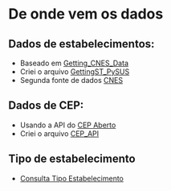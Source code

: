 # De onde vem os dados

## Dados de estabelecimentos: 

- Baseado em [Getting_CNES_Data](https://github.com/AlertaDengue/PySUS/raw/master/pysus/Notebooks/Getting_CNES_Data.ipynb)
- Criei o arquivo [GettingST_PySUS](GettingST_PySUS.ipynb)
- Segunda fonte de dados [CNES](https://cnes.datasus.gov.br/pages/downloads/arquivosBaseDados.jsp)

## Dados de CEP: 

- Usando a API do [CEP Aberto](https://www.cepaberto.com/)
- Criei o arquivo [CEP_API](CEP_API.ipynb)

## Tipo de estabelecimento

- [Consulta Tipo Estabelecimento](https://cnes2.datasus.gov.br/Mod_Ind_Unidade.asp)
